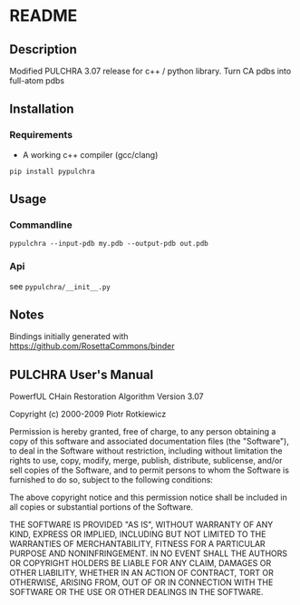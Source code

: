 # README

## Description

Modified PULCHRA 3.07 release for c++ / python library.
Turn CA pdbs into full-atom pdbs

## Installation

### Requirements

* A working c++ compiler (gcc/clang)

```
pip install pypulchra
```

## Usage

### Commandline

```
pypulchra --input-pdb my.pdb --output-pdb out.pdb
```

### Api

see `pypulchra/__init__.py`




## Notes

Bindings initially generated with  
https://github.com/RosettaCommons/binder


PULCHRA User's Manual
---------------------
PowerfUL CHain Restoration Algorithm
Version 3.07

Copyright (c) 2000-2009 Piotr Rotkiewicz

Permission is hereby granted, free of charge, to any person
obtaining a copy of this software and associated documentation
files (the "Software"), to deal in the Software without
restriction, including without limitation the rights to use,
copy, modify, merge, publish, distribute, sublicense, and/or sell
copies of the Software, and to permit persons to whom the
Software is furnished to do so, subject to the following
conditions:

The above copyright notice and this permission notice shall be
included in all copies or substantial portions of the Software.

THE SOFTWARE IS PROVIDED "AS IS", WITHOUT WARRANTY OF ANY KIND,
EXPRESS OR IMPLIED, INCLUDING BUT NOT LIMITED TO THE WARRANTIES
OF MERCHANTABILITY, FITNESS FOR A PARTICULAR PURPOSE AND
NONINFRINGEMENT. IN NO EVENT SHALL THE AUTHORS OR COPYRIGHT
HOLDERS BE LIABLE FOR ANY CLAIM, DAMAGES OR OTHER LIABILITY,
WHETHER IN AN ACTION OF CONTRACT, TORT OR OTHERWISE, ARISING
FROM, OUT OF OR IN CONNECTION WITH THE SOFTWARE OR THE USE OR
OTHER DEALINGS IN THE SOFTWARE.

